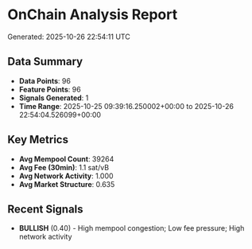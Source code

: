 # OnChain Analysis Report
Generated: 2025-10-26 22:54:11 UTC

## Data Summary
- **Data Points**: 96
- **Feature Points**: 96
- **Signals Generated**: 1
- **Time Range**: 2025-10-25 09:39:16.250002+00:00 to 2025-10-26 22:54:04.526099+00:00

## Key Metrics
- **Avg Mempool Count**: 39264
- **Avg Fee (30min)**: 1.1 sat/vB
- **Avg Network Activity**: 1.000
- **Avg Market Structure**: 0.635

## Recent Signals
- **BULLISH** (0.40) - High mempool congestion; Low fee pressure; High network activity
